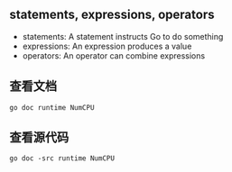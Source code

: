 ## statements, expressions, operators
- statements: A statement instructs Go to do something
- expressions: An expression produces a value
- operators: An operator can combine expressions

## 查看文档
```
go doc runtime NumCPU
```

## 查看源代码
```
go doc -src runtime NumCPU
```
